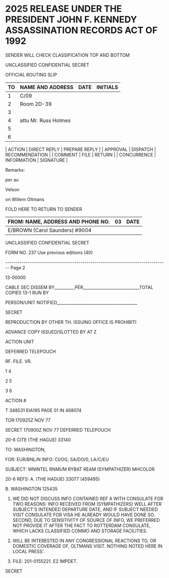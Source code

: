 # 2025 RELEASE UNDER THE PRESIDENT JOHN F. KENNEDY ASSASSINATION RECORDS ACT OF 1992

SENDER WILL CHECK CLASSIFICATION TOP AND BOTTOM

UNCLASSIFIED CONFIDENTIAL SECRET

OFFICIAL ROUTING SLIP

| TO  | NAME AND ADDRESS     | DATE | INITIALS |
| --- | -------------------- | ---- | -------- |
| 1   | C/09                 |      |          |
| 2   | Room 2D-39           |      |          |
| 3   |                      |      |          |
| 4   | attu Mr. Russ Holmes |      |          |
| 5   |                      |      |          |
| 6   |                      |      |          |

| ACTION | DIRECT REPLY | PREPARE REPLY |
| APPROVAL | DISPATCH | RECOMMENDATION |
| COMMENT | FILE | RETURN |
| CONCURRENCE | INFORMATION | SIGNATURE |

Remarks:

per au

Velson

on Willem Oltmans

FOLD HERE TO RETURN TO SENDER

| FROM: NAME, ADDRESS AND PHONE NO. | 03  | DATE |
| --------------------------------- | --- | ---- |
| E/BROWN (Carol Saunders) #9004    |     |      |

UNCLASSIFIED CONFIDENTIAL SECRET

FORM NO. 237 Use previous editions (40)


-------------------------------------------------------------------------------- Page 2

13-00000

CABLE SEC DISSEM BY__________PÉR____________________________TOTAL COPIES 13-1 RUN BY

PERSON/UNIT NOTIFIED________________________________________

SECRET

REPRODUCTION BY OTHER TH.
ISSUING OFFICE IS PROHIBITI

ADVANCE COPY ISSUED/SLOTTED BY AT Z

ACTION UNIT

DEFERRED TELEPOUCH

RF. FILE. VR.

1 4

2 5

3 6

ACTION #

T 348531 ΕΙΑ195 PAGE 01 IN 468074

TOR:170925Z NOV 77

SECRET 170900Z NOV 77 DEFERRED TELEPOUCH

20-6
CITE (THE HAGUE) 33140

TO: WASHINGTON,

FOR: EUR/BNL/N INFO: CI/OG, SA/DO/0, LA/C/EU

SUBJECT: WNINTEL RNMUM RYBAT REAM (SYMPATHIZER) MHCOLOR

20-6
REFS: A. (THE HAGUE) 33077 (459495)

B. WASHINGTON 125435

1. WE DID NOT DISCUSS INFO CONTAINED REF A WITH CONSULATE FOR TWO REASONS: INFO RECEIVED FROM (SYMPATHIZERS) WELL AFTER SUBJECT'S INTENDED DEPARTURE DATE, AND IF SUBJECT NEEDED VISIT CONSULATE FOR VISA HE ALREADY WOULD HAVE DONE SO. SECOND, DUE TO SENSITIVITY OF SOURCE OF INFO, WE PREFERRED NOT PROVIDE IT AFTER THE FACT TO ROTTERDAM CONSULATE, WHICH LACKS CLASSIFIED COMMO AND STORAGE FACILITIES.

2. WILL BE INTERESTED IN ANY CONGRESSIONAL REACTIONS TO, OR DOMESTIC COVERAGE OF, OLTMANS VISIT. NOTHING NOTED HERE IN LOCAL PRESS'.

3. FILE: 201-0155221. E2 IMPDET.

SECRET
